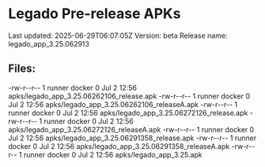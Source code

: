 # Legado Pre-release APKs
Last updated: 2025-06-29T06:07:05Z
Version: beta
Release name: legado_app_3.25.062913
## Files:
-rw-r--r-- 1 runner docker 0 Jul  2 12:56 apks/legado_app_3.25.06262106_release.apk
-rw-r--r-- 1 runner docker 0 Jul  2 12:56 apks/legado_app_3.25.06262106_releaseA.apk
-rw-r--r-- 1 runner docker 0 Jul  2 12:56 apks/legado_app_3.25.06272126_release.apk
-rw-r--r-- 1 runner docker 0 Jul  2 12:56 apks/legado_app_3.25.06272126_releaseA.apk
-rw-r--r-- 1 runner docker 0 Jul  2 12:56 apks/legado_app_3.25.06291358_release.apk
-rw-r--r-- 1 runner docker 0 Jul  2 12:56 apks/legado_app_3.25.06291358_releaseA.apk
-rw-r--r-- 1 runner docker 0 Jul  2 12:56 apks/legado_app_3.25.apk
